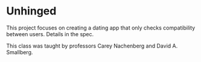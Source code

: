 # Unhinged

This project focuses on creating a dating app that only checks compatibility between users.  Details in the spec.

This class was taught by professors Carey Nachenberg and David A. Smallberg.
